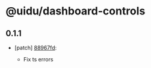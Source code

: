 # @uidu/dashboard-controls

## 0.1.1
- [patch] [88967fd](https://github.org/uidu-org/guidu/commits/88967fd):

  - Fix ts errors
